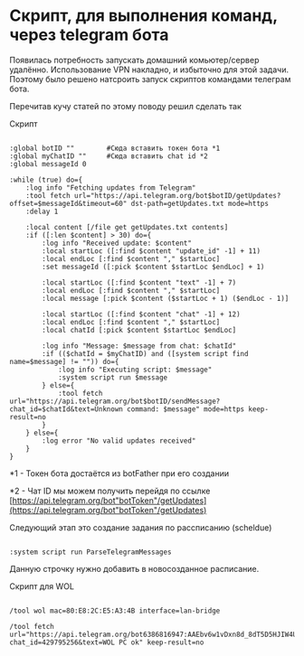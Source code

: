 # Скрипт, для выполнения команд, через telegram бота

Появилась потребность запускать домашний комьютер/сервер удалённо.
Использование VPN накладно, и избыточно для этой задачи.
Поэтому было решено натсроить запуск скриптов командами телеграм бота.

Перечитав кучу статей по этому поводу решил сделать так

Скрипт

```mikrotik

:global botID ""        #Сюда вставить токен бота *1
:global myChatID ""     #Сюда вставить chat id *2
:global messageId 0

:while (true) do={
    :log info "Fetching updates from Telegram"
    :tool fetch url="https://api.telegram.org/bot$botID/getUpdates?offset=$messageId&timeout=60" dst-path=getUpdates.txt mode=https
    :delay 1

    :local content [/file get getUpdates.txt contents]
    :if ([:len $content] > 30) do={
        :log info "Received update: $content"
        :local startLoc ([:find $content "update_id" -1] + 11)
        :local endLoc [:find $content "," $startLoc]
        :set messageId ([:pick $content $startLoc $endLoc] + 1)

        :local startLoc ([:find $content "text" -1] + 7)
        :local endLoc [:find $content "," $startLoc]
        :local message [:pick $content ($startLoc + 1) ($endLoc - 1)]

        :local startLoc ([:find $content "chat" -1] + 12)
        :local endLoc [:find $content "," $startLoc]
        :local chatId [:pick $content $startLoc $endLoc]

        :log info "Message: $message from chat: $chatId"
        :if (($chatId = $myChatID) and ([system script find name=$message] != "")) do={
            :log info "Executing script: $message"
            :system script run $message
        } else={
            :tool fetch url="https://api.telegram.org/bot$botID/sendMessage?chat_id=$chatId&text=Unknown command: $message" mode=https keep-result=no
        }
    } else={
        :log error "No valid updates received"
    }
}

```

*1 - Токен бота достаётся из botFather при его создании

*2 - Чат ID мы можем получить перейдя по ссылке [https://api.telegram.org/bot"botToken"/getUpdates](https://api.telegram.org/bot"botToken"/getUpdates)

Следующий этап это создание задания по рассписанию (scheldue)

```mikrotik

:system script run ParseTelegramMessages

```

Данную строчку нужно добавить в новосозданное расписание.

Скрипт для WOL

```mikrotik

/tool wol mac=80:E8:2C:E5:A3:4B interface=lan-bridge

/tool fetch url="https://api.telegram.org/bot6386816947:AAEbv6w1vDxn8d_8dT5D5HJIW4Uogmq2XRU/sendmessage?chat_id=429795256&text=WOL PC ok" keep-result=no


```
